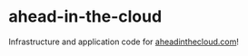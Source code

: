 # ahead-in-the-cloud

Infrastructure and application code for [aheadinthecloud.com](http://aheadinthecloud.com)!

